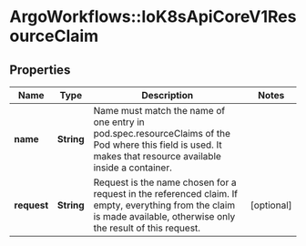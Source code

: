 # ArgoWorkflows::IoK8sApiCoreV1ResourceClaim

## Properties
Name | Type | Description | Notes
------------ | ------------- | ------------- | -------------
**name** | **String** | Name must match the name of one entry in pod.spec.resourceClaims of the Pod where this field is used. It makes that resource available inside a container. | 
**request** | **String** | Request is the name chosen for a request in the referenced claim. If empty, everything from the claim is made available, otherwise only the result of this request. | [optional] 


